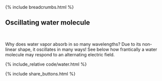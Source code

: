 {% include breadcrumbs.html %}

## Oscillating water molecule
<div class="header_line"><br/></div>

Why does water vapor absorb in so many wavelengths? Due to its non-linear shape, it oscillates in many ways!
See below how frantically a water molecule may respond to an alternating electric field.

{% include_relative code/water.html %}

<p style="clear: both;"></p>

{% include share_buttons.html %}



